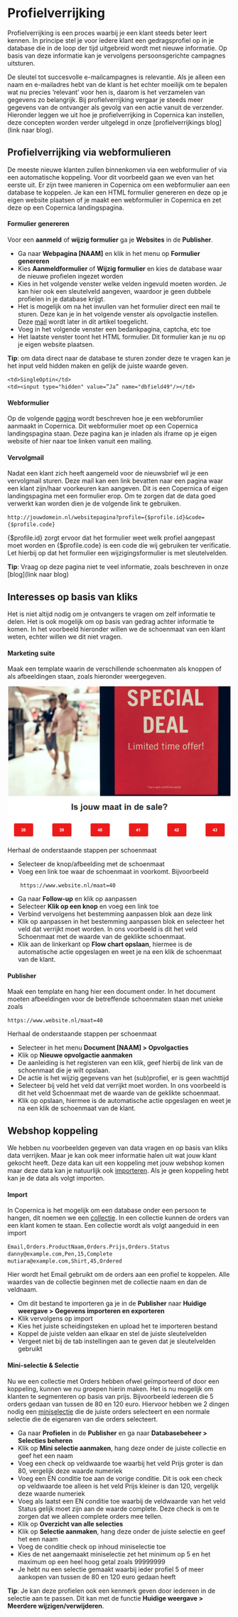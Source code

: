 # Profielverrijking 
Profielverrijking is een proces waarbij je een klant steeds beter leert kennen. In principe stel je voor iedere klant een gedragsprofiel op in je database die in de loop der tijd uitgebreid wordt met nieuwe informatie. Op basis van deze informatie kan je vervolgens persoonsgerichte campagnes uitsturen. 

De sleutel tot succesvolle e-mailcampagnes is relevantie. Als je alleen een naam en e-mailadres hebt van de klant is het echter moeilijk om te bepalen wat nu precies ‘relevant’ voor hen is, daarom is het verzamelen van gegevens zo belangrijk. Bij profielverrijking vergaar je steeds meer gegevens van de ontvanger als gevolg van een actie vanuit de verzender. Hieronder leggen we uit hoe je profielverrijking in Copernica kan instellen, deze concepten worden verder uitgelegd in onze [profielverrijkings blog](link naar blog).

## Profielverrijking via webformulieren
De meeste nieuwe klanten zullen binnenkomen via een webformulier of via een automatische koppeling. Voor dit voorbeeld gaan we even van het eerste uit. Er zijn twee manieren in Copernica om een webformulier aan een database te koppelen. Je kan een HTML formulier genereren en deze op je eigen website plaatsen of je maakt een webformulier in Copernica en zet deze op een Copernica landingspagina. 

#### Formulier genereren 
Voor een **aanmeld** of **wijzig formulier** ga je **Websites** in de **Publisher**.
- Ga naar **Webpagina [NAAM]** en klik in het menu op **Formulier genereren**
- Kies **Aanmeldformulier** of **Wijzig formulier** en kies de database waar de nieuwe profielen ingezet worden  
- Kies in het volgende venster welke velden ingevuld moeten worden. Je kan hier ook een sleutelveld aangeven, waardoor je geen dubbele profielen in je database krijgt.
- Het is mogelijk om na het invullen van het formulier direct een mail te sturen. Deze kan je in het volgende venster als opvolgactie instellen. Deze [mail](./campaign-profile-enrichment#vervolgmail) wordt later in dit artikel toegelicht. 
- Voeg in het volgende venster een bedankpagina, captcha, etc toe
- Het laatste venster toont het HTML formulier. Dit formulier kan je nu op je eigen website plaatsen. 

**Tip**: om data direct naar de database te sturen zonder deze te vragen kan je het input veld hidden maken en gelijk de juiste waarde geven. 

```
<td>SingleOptin</td>
<td><input type="hidden" value=”Ja” name="dbfield49"/></td>
```

#### Webformulier
Op de volgende [pagina](./create-and-publish-a-webform) wordt beschreven hoe je een webforumlier aanmaakt in Copernica. Dit webformulier moet op een Copernica landingspagina staan. Deze pagina kan je inladen als iframe op je eigen website of hier naar toe linken vanuit een mailing. 

#### Vervolgmail
Nadat een klant zich heeft aangemeld voor de nieuwsbrief wil je een vervolgmail sturen. Deze mail kan een link bevatten naar een pagina waar een klant zijn/haar voorkeuren kan aangeven. Dit is een Copernica of eigen landingspagina met een formulier erop. Om te zorgen dat de data goed verwerkt kan worden dien je de volgende link te gebruiken.

```
http://jouwdomein.nl/websitepagina?profile={$profile.id}&code={$profile.code}
```
{$profile.id} zorgt ervoor dat het formulier weet welk profiel aangepast moet worden en {$profile.code} is een code die wij gebruiken ter verificatie. Let hierbij op dat het formulier een wijzigingsformulier is met sleutelvelden.

**Tip**: Vraag op deze pagina niet te veel informatie, zoals beschreven in onze [blog](link naar blog)

## Interesses op basis van kliks
Het is niet altijd nodig om je ontvangers te vragen om zelf informatie te delen. Het is ook mogelijk om op basis van gedrag achter informatie te komen. In het voorbeeld hieronder willen we de schoenmaat van een klant weten, echter willen we dit niet vragen. 

#### Marketing suite
Maak een template waarin de verschillende schoenmaten als knoppen of als afbeeldingen staan, zoals hieronder weergegeven. 

![](../images/campaign-shoe-example.png)

Herhaal de onderstaande stappen per schoenmaat
- Selecteer de knop/afbeelding met de schoenmaat
- Voeg een link toe waar de schoenmaat in voorkomt. Bijvoorbeeld 
```
	https://www.website.nl/maat=40
```
- Ga naar **Follow-up** en klik op aanpassen
- Selecteer **Klik op een knop** en voeg een link toe
- Verbind vervolgens het bestemming aanpassen blok aan deze link
- Klik op aanpassen in het bestemming aanpassen blok en selecteer het veld dat verrijkt moet worden. In ons voorbeeld is dit het veld Schoenmaat met de waarde van de geklikte schoenmaat.
- Klik aan de linkerkant op **Flow chart opslaan**, hiermee is de automatische actie opgeslagen en weet je na een klik de schoenmaat van de klant. 

#### Publisher
Maak een template en hang hier een document onder. In het document moeten afbeeldingen voor de betreffende schoenmaten staan met unieke zoals 
```
https://www.website.nl/maat=40
```

Herhaal de onderstaande stappen per schoenmaat
- Selecteer in het menu **Document [NAAM] > Opvolgacties**
- Klik op **Nieuwe opvolgactie aanmaken**
- De aanleiding is het registeren van een klik, geef hierbij de link van de schoenmaat die je wilt opslaan.
- De actie is het wijzig gegevens van het (sub)profiel, er is geen wachttijd
- Selecteer bij veld het veld dat verrijkt moet worden. In ons voorbeeld is dit het veld Schoenmaat met de waarde van de geklikte schoenmaat.
- Klik op opslaan, hiermee is de automatische actie opgeslagen en weet je na een klik de schoenmaat van de klant. 


## Webshop koppeling
We hebben nu voorbeelden gegeven van data vragen en op basis van kliks data verrijken. Maar je kan ook meer informatie halen uit wat jouw klant gekocht heeft. Deze data kan uit een koppeling met jouw webshop komen maar deze data kan je natuurlijk ook [importeren](./database-import). Als je geen koppeling hebt kan je de data als volgt importen.

#### Import
In Copernica is het mogelijk om een database onder een persoon te hangen, dit noemen we een [collectie](./database-collections). In een collectie kunnen de orders van een klant komen te staan. Een collectie wordt als volgt aangeduid in een import 
```
Email,Orders.ProductNaam,Orders.Prijs,Orders.Status
danny@example.com,Pen,15,Complete
mutiara@example.com,Shirt,45,Ordered
```

Hier wordt het Email gebruikt om de orders aan een profiel te koppelen. Alle waardes van de collectie beginnen met de collectie naam en dan de veldnaam. 
- Om dit bestand te importeren ga je in de **Publisher** naar **Huidige weergave > Gegevens importeren en exporteren**
- Klik vervolgens op import
- Kies het juiste scheidingsteken en upload het te importeren bestand
- Koppel de juiste velden aan elkaar en stel de juiste sleutelvelden
- Vergeet niet bij de tab instellingen aan te geven dat je sleutelvelden gebruikt

#### Mini-selectie & Selectie
Nu we een collectie met Orders hebben ofwel geïmporteerd of door een koppeling, kunnen we nu groepen hierin maken. Het is nu mogelijk om klanten te segmenteren op basis van prijs. Bijvoorbeeld iedereen die 5 orders gedaan van tussen de 80 en 120 euro.  Hiervoor hebben we 2 dingen nodig een [miniselectie](./database-collections#selecties-en-miniselecties:) die de juiste orders selecteert en een normale selectie die de eigenaren van die orders selecteert.
- Ga naar **Profielen** in de **Publisher** en ga naar **Databasebeheer > Selecties beheren**
- Klik op **Mini selectie aanmaken**, hang deze onder de juiste collectie en geef het een naam
- Voeg een check op veldwaarde toe waarbij het veld Prijs groter is dan 80, vergelijk deze waarde numeriek
- Voeg een EN conditie toe aan de vorige conditie. Dit is ook een check op veldwaarde toe alleen is het veld Prijs kleiner is dan 120, vergelijk deze waarde numeriek
- Voeg als laatst een EN conditie toe waarbij de veldwaarde van het veld Status gelijk moet zijn aan de waarde complete. Deze check is om te zorgen dat we alleen complete orders mee tellen. 
- Klik op **Overzicht van alle selecties**
- Klik op **Selectie aanmaken**, hang deze onder de juiste selectie en geef het een naam
- Voeg de conditie check op inhoud miniselectie toe
- Kies de net aangemaakt miniselectie zet het minimum op 5 en het maximum op een heel hoog getal zoals 99999999
- Je hebt nu een selectie gemaakt waarbij ieder profiel 5 of meer aankopen van tussen de 80 en 120 euro gedaan heeft

**Tip**: Je kan deze profielen ook een kenmerk geven door iedereen in de selectie aan te passen. Dit kan met de functie **Huidige weergave > Meerdere wijzigen/verwijderen**.



 


